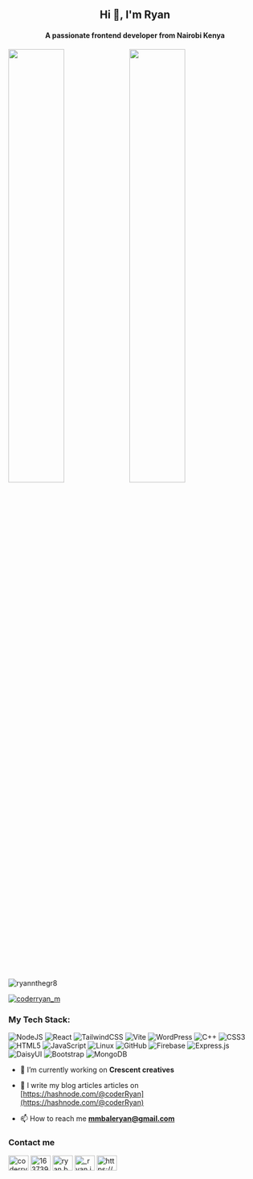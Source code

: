 
<h2 align="center">Hi 👋, I'm Ryan</h2>
<h4 align="center">A passionate frontend developer from Nairobi Kenya</h4>
<img width="47%" align="center" src="https://github-readme-stats.vercel.app/api?username=ryannthegr8&show_icons=true&theme=radical" />
<img width="47%" align="center" src="https://github-readme-stats.vercel.app/api/top-langs?username=ryannthegr8&show_icons=true&locale=en&layout=compact" />

<p align="left"> <img src="https://komarev.com/ghpvc/?username=ryannthegr8&label=Profile%20views&color=0e75b6&style=flat" alt="ryannthegr8" /> </p>

<p align="left"> <a href="https://twitter.com/coderryan_m" target="blank"><img src="https://img.shields.io/twitter/follow/coderryan_m?logo=twitter&style=for-the-badge" alt="coderryan_m" /></a> </p>

### My Tech Stack:
  ![NodeJS](https://img.shields.io/badge/node.js-6DA55F?style=for-the-badge&logo=node.js&logoColor=white)
  ![React](https://img.shields.io/badge/react-%2320232a.svg?style=for-the-badge&logo=react&logoColor=%2361DAFB)
  ![TailwindCSS](https://img.shields.io/badge/tailwindcss-%2338B2AC.svg?style=for-the-badge&logo=tailwind-css&logoColor=white)
  ![Vite](https://img.shields.io/badge/vite-%23646CFF.svg?style=for-the-badge&logo=vite&logoColor=white)
  ![WordPress](https://img.shields.io/badge/WordPress-%23117AC9.svg?style=for-the-badge&logo=WordPress&logoColor=white)
  ![C++](https://img.shields.io/badge/c++-%2300599C.svg?style=for-the-badge&logo=c%2B%2B&logoColor=white)
  ![CSS3](https://img.shields.io/badge/css3-%231572B6.svg?style=for-the-badge&logo=css3&logoColor=white)
  ![HTML5](https://img.shields.io/badge/html5-%23E34F26.svg?style=for-the-badge&logo=html5&logoColor=white)
  ![JavaScript](https://img.shields.io/badge/javascript-%23323330.svg?style=for-the-badge&logo=javascript&logoColor=%23F7DF1E)
  ![Linux](https://img.shields.io/badge/Linux-FCC624?style=for-the-badge&logo=linux&logoColor=black)
  ![GitHub](https://img.shields.io/badge/github-%23121011.svg?style=for-the-badge&logo=github&logoColor=white)
  ![Firebase](https://img.shields.io/badge/firebase-%23039BE5.svg?style=for-the-badge&logo=firebase)
  ![Express.js](https://img.shields.io/badge/express.js-%23404d59.svg?style=for-the-badge&logo=express&logoColor=%2361DAFB)
  ![DaisyUI](https://img.shields.io/badge/daisyui-5A0EF8?style=for-the-badge&logo=daisyui&logoColor=white)
  ![Bootstrap](https://img.shields.io/badge/bootstrap-%238511FA.svg?style=for-the-badge&logo=bootstrap&logoColor=white)
  ![MongoDB](https://img.shields.io/badge/MongoDB-%234ea94b.svg?style=for-the-badge&logo=mongodb&logoColor=white)
  
- 🔭 I’m currently working on **Crescent creatives**

- 📝 I write my blog articles articles on [https://hashnode.com/@coderRyan](https://hashnode.com/@coderRyan)

- 📫 How to reach me **mmbaleryan@gmail.com**

### Contact me
<p align="left">
<a href="https://twitter.com/coderryan_m" target="blank"><img align="center" src="https://raw.githubusercontent.com/rahuldkjain/github-profile-readme-generator/master/src/images/icons/Social/twitter.svg" alt="coderryan_m" height="30" width="40" /></a>
<a href="https://stackoverflow.com/users/16373997" target="blank"><img align="center" src="https://raw.githubusercontent.com/rahuldkjain/github-profile-readme-generator/master/src/images/icons/Social/stack-overflow.svg" alt="16373997" height="30" width="40" /></a>
<a href="https://fb.com/ryan.bale.94009" target="blank"><img align="center" src="https://raw.githubusercontent.com/rahuldkjain/github-profile-readme-generator/master/src/images/icons/Social/facebook.svg" alt="ryan.bale.94009" height="30" width="40" /></a>
<a href="https://instagram.com/_ryan.im" target="blank"><img align="center" src="https://raw.githubusercontent.com/rahuldkjain/github-profile-readme-generator/master/src/images/icons/Social/instagram.svg" alt="_ryan.im" height="30" width="40" /></a>
<a href="https://discord.gg/https://discord.gg/2f26ECXD" target="blank"><img align="center" src="https://raw.githubusercontent.com/rahuldkjain/github-profile-readme-generator/master/src/images/icons/Social/discord.svg" alt="https://discord.gg/2f26ECXD" height="30" width="40" /></a>
</p>







